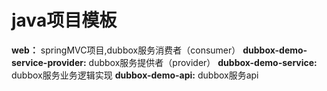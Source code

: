 # java项目模板
**web：** springMVC项目,dubbox服务消费者（consumer）
**dubbox-demo-service-provider:** dubbox服务提供者（provider）
**dubbox-demo-service:** dubbox服务业务逻辑实现
**dubbox-demo-api:** dubbox服务api
